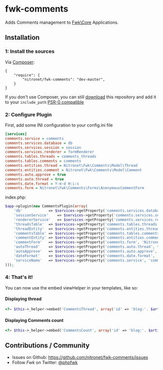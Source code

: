 # fwk-comments

Adds Comments management to [Fwk\Core](https://github.com/fwk/Core) Applications.

## Installation

### 1: Install the sources

Via [Composer](http://getcomposer.org):

```
{
    "require": {
        "nitronet/fwk-comments": "dev-master",
    }
}
```

If you don't use Composer, you can still [download](https://github.com/nitronet/fwk-comments/zipball/master) this repository and add it
to your ```include_path``` [PSR-0 compatible](https://github.com/php-fig/fig-standards/blob/master/accepted/PSR-0.md)

### 2: Configure Plugin

First, add some INI configuration to your config.ini file

``` ini
[services]
comments.service = comments
comments.services.database = db
comments.services.session = session
comments.services.renderer = formRenderer
comments.tables.threads = comments_threads
comments.tables.comments = comments
comments.entities.thread = Nitronet\Fwk\Comments\Model\Thread
comments.entities.comment = Nitronet\Fwk\Comments\Model\Comment
comments.auto.approve = true
comments.auto.thread = true
comments.date.format = Y-m-d H:i:s
comments.form = Nitronet\Fwk\Comments\Forms\AnonymousCommentForm
```

index.php:
``` php
$app->plugin(new CommentsPlugin(array(
    'db'            => $services->getProperty('comments.services.database', 'db'),
    'sessionService'    => $services->getProperty('comments.services.session', 'session'),
    'rendererService'   => $services->getProperty('comments.services.renderer', 'formRenderer'),
    'threadsTable'  => $services->getProperty('comments.tables.threads', 'comments_threads'),
    'threadEntity'  => $services->getProperty('comments.entities.thread', 'Nitronet\Fwk\Comments\Model\Thread'),
    'commentsTable' => $services->getProperty('comments.tables.comments', 'comments'),
    'commentEntity' => $services->getProperty('comments.entities.comment', 'Nitronet\Fwk\Comments\Model\Comment'),
    'commentForm'   => $services->getProperty('comments.form', 'Nitronet\Fwk\Comments\Forms\AnonymousCommentForm'),
    'autoThread'    => $services->getProperty('comments.auto.thread', false),
    'autoApprove'   => $services->getProperty('comments.auto.approve', true),
    'dateFormat'    => $services->getProperty('comments.date.format', 'Y-m-d H:i:s'),
    'serviceName'   => $services->getProperty('comments.service', 'comments')
)));
``` 

### 4: That's it!

You can now use the embed viewHelper in your templates, like so:

#### Displaying thread
``` php
<?= $this->_helper->embed('CommentsThread', array('id' => 'blog:'. $article->getId(), type: 'threaded')); ?>
```

#### Displaying Comments count
``` php
<?= $this->_helper->embed('CommentsCount', array('id' => 'blog:'. $article->getId())); ?>
```

## Contributions / Community

- Issues on Github: https://github.com/nitronet/fwk-comments/issues
- Follow *Fwk* on Twitter: [@phpfwk](https://twitter.com/phpfwk)
